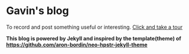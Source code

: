 # Gavin's blog

To record and post something useful or interesting. [Click and take a tour](http://gavinchou.github.io)

**This blog is powered by Jekyll and inspired by the template(theme) of <https://github.com/aron-bordin/neo-hpstr-jekyll-theme>**
